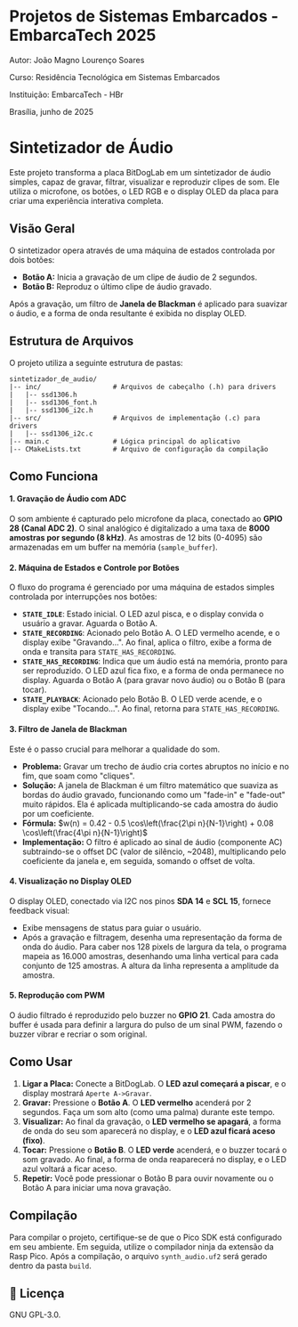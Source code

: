 # Projetos de Sistemas Embarcados - EmbarcaTech 2025

Autor: João Magno Lourenço Soares

Curso: Residência Tecnológica em Sistemas Embarcados

Instituição: EmbarcaTech - HBr

Brasília, junho de 2025

# Sintetizador de Áudio

Este projeto transforma a placa BitDogLab em um sintetizador de áudio simples, capaz de gravar, filtrar, visualizar e reproduzir clipes de som. Ele utiliza o microfone, os botões, o LED RGB e o display OLED da placa para criar uma experiência interativa completa.

## Visão Geral

O sintetizador opera através de uma máquina de estados controlada por dois botões:
* **Botão A:** Inicia a gravação de um clipe de áudio de 2 segundos.
* **Botão B:** Reproduz o último clipe de áudio gravado.

Após a gravação, um filtro de **Janela de Blackman** é aplicado para suavizar o áudio, e a forma de onda resultante é exibida no display OLED.

## Estrutura de Arquivos

O projeto utiliza a seguinte estrutura de pastas:

```
sintetizador_de_audio/
|-- inc/                  # Arquivos de cabeçalho (.h) para drivers
|   |-- ssd1306.h
|   |-- ssd1306_font.h
|   |-- ssd1306_i2c.h
|-- src/                  # Arquivos de implementação (.c) para drivers
|   |-- ssd1306_i2c.c
|-- main.c                # Lógica principal do aplicativo
|-- CMakeLists.txt        # Arquivo de configuração da compilação
```

## Como Funciona

#### 1. Gravação de Áudio com ADC
O som ambiente é capturado pelo microfone da placa, conectado ao **GPIO 28 (Canal ADC 2)**. O sinal analógico é digitalizado a uma taxa de **8000 amostras por segundo (8 kHz)**. As amostras de 12 bits (0-4095) são armazenadas em um buffer na memória (`sample_buffer`).

#### 2. Máquina de Estados e Controle por Botões
O fluxo do programa é gerenciado por uma máquina de estados simples controlada por interrupções nos botões:
* **`STATE_IDLE`**: Estado inicial. O LED azul pisca, e o display convida o usuário a gravar. Aguarda o Botão A.
* **`STATE_RECORDING`**: Acionado pelo Botão A. O LED vermelho acende, e o display exibe "Gravando...". Ao final, aplica o filtro, exibe a forma de onda e transita para `STATE_HAS_RECORDING`.
* **`STATE_HAS_RECORDING`**: Indica que um áudio está na memória, pronto para ser reproduzido. O LED azul fica fixo, e a forma de onda permanece no display. Aguarda o Botão A (para gravar novo áudio) ou o Botão B (para tocar).
* **`STATE_PLAYBACK`**: Acionado pelo Botão B. O LED verde acende, e o display exibe "Tocando...". Ao final, retorna para `STATE_HAS_RECORDING`.

#### 3. Filtro de Janela de Blackman
Este é o passo crucial para melhorar a qualidade do som.
* **Problema:** Gravar um trecho de áudio cria cortes abruptos no início e no fim, que soam como "cliques".
* **Solução:** A janela de Blackman é um filtro matemático que suaviza as bordas do áudio gravado, funcionando como um "fade-in" e "fade-out" muito rápidos. Ela é aplicada multiplicando-se cada amostra do áudio por um coeficiente.
* **Fórmula:**
    $w(n) = 0.42 - 0.5 \cos\left(\frac{2\pi n}{N-1}\right) + 0.08 \cos\left(\frac{4\pi n}{N-1}\right)$
* **Implementação:** O filtro é aplicado ao sinal de áudio (componente AC) subtraindo-se o offset DC (valor de silêncio, ~2048), multiplicando pelo coeficiente da janela e, em seguida, somando o offset de volta.

#### 4. Visualização no Display OLED
O display OLED, conectado via I2C nos pinos **SDA 14** e **SCL 15**, fornece feedback visual:
* Exibe mensagens de status para guiar o usuário.
* Após a gravação e filtragem, desenha uma representação da forma de onda do áudio. Para caber nos 128 pixels de largura da tela, o programa mapeia as 16.000 amostras, desenhando uma linha vertical para cada conjunto de 125 amostras. A altura da linha representa a amplitude da amostra.

#### 5. Reprodução com PWM
O áudio filtrado é reproduzido pelo buzzer no **GPIO 21**. Cada amostra do buffer é usada para definir a largura do pulso de um sinal PWM, fazendo o buzzer vibrar e recriar o som original.

## Como Usar
1.  **Ligar a Placa:** Conecte a BitDogLab. O **LED azul começará a piscar**, e o display mostrará `Aperte A->Gravar`.
2.  **Gravar:** Pressione o **Botão A**. O **LED vermelho** acenderá por 2 segundos. Faça um som alto (como uma palma) durante este tempo.
3.  **Visualizar:** Ao final da gravação, o **LED vermelho se apagará**, a forma de onda do seu som aparecerá no display, e o **LED azul ficará aceso (fixo)**.
4.  **Tocar:** Pressione o **Botão B**. O **LED verde** acenderá, e o buzzer tocará o som gravado. Ao final, a forma de onda reaparecerá no display, e o LED azul voltará a ficar aceso.
5.  **Repetir:** Você pode pressionar o Botão B para ouvir novamente ou o Botão A para iniciar uma nova gravação.

## Compilação
Para compilar o projeto, certifique-se de que o Pico SDK está configurado em seu ambiente. Em seguida, utilize o compilador ninja da extensão da Rasp Pico.
Após a compilação, o arquivo `synth_audio.uf2` será gerado dentro da pasta `build`.

## 📜 Licença
GNU GPL-3.0.

